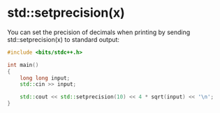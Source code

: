 # std::setprecision(x)

You can set the precision of decimals when printing by sending std::setprecision(x) to standard output:

```cpp
#include <bits/stdc++.h>

int main()
{
    long long input;
    std::cin >> input;

    std::cout << std::setprecision(10) << 4 * sqrt(input) << '\n';
}
```
